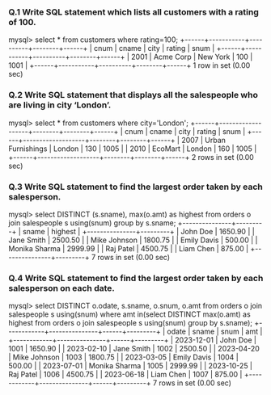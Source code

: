 ### Q.1 Write SQL statement which lists all customers with a rating of 100. 



mysql> select * from customers where rating=100;
+------+-----------+----------+--------+------+
| cnum | cname     | city     | rating | snum |
+------+-----------+----------+--------+------+
| 2001 | Acme Corp | New York |    100 | 1001 |
+------+-----------+----------+--------+------+
1 row in set (0.00 sec)






### Q.2 Write SQL statement that displays all the salespeople who are living in city ‘London’.

mysql> select * from customers where city='London';
+------+-------------------+--------+--------+------+
| cnum | cname             | city   | rating | snum |
+------+-------------------+--------+--------+------+
| 2007 | Urban Furnishings | London |    130 | 1005 |
| 2010 | EcoMart           | London |    160 | 1005 |
+------+-------------------+--------+--------+------+
2 rows in set (0.00 sec)




### Q.3 Write SQL statement to find the largest order taken by each salesperson.

mysql> select DISTINCT (s.sname), max(o.amt) as highest from orders o join salespeople s using(snum) group by s.sname;
+---------------+---------+
| sname         | highest |
+---------------+---------+
| John Doe      | 1650.90 |
| Jane Smith    | 2500.50 |
| Mike Johnson  | 1800.75 |
| Emily Davis   |  500.00 |
| Monika Sharma | 2999.99 |
| Raj Patel     | 4500.75 |
| Liam Chen     |  875.00 |
+---------------+---------+
7 rows in set (0.00 sec)







### Q.4 Write SQL statement to find the largest order taken by each salesperson on each date.

mysql> select DISTINCT o.odate, s.sname, o.snum, o.amt from orders o join salespeople s using(snum) where amt in(select DISTINCT  max(o.amt) as highest from orders o join salespeople s using(snum) group by s.sname);
+------------+---------------+------+---------+
| odate      | sname         | snum | amt     |
+------------+---------------+------+---------+
| 2023-12-01 | John Doe      | 1001 | 1650.90 |
| 2023-02-10 | Jane Smith    | 1002 | 2500.50 |
| 2023-04-20 | Mike Johnson  | 1003 | 1800.75 |
| 2023-03-05 | Emily Davis   | 1004 |  500.00 |
| 2023-07-01 | Monika Sharma | 1005 | 2999.99 |
| 2023-10-25 | Raj Patel     | 1006 | 4500.75 |
| 2023-06-18 | Liam Chen     | 1007 |  875.00 |
+------------+---------------+------+---------+
7 rows in set (0.00 sec)





